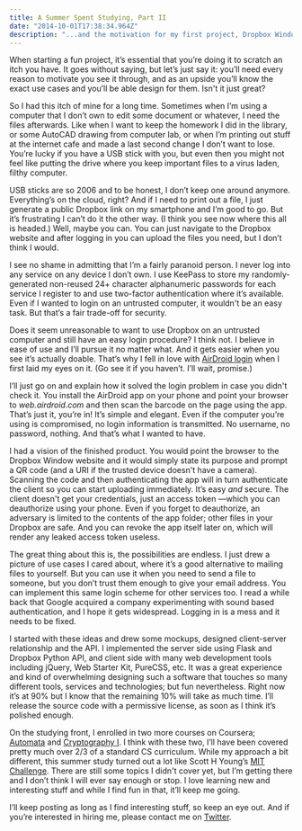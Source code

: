 ```yaml
---
title: A Summer Spent Studying, Part II
date: "2014-10-01T17:38:34.964Z"
description: "...and the motivation for my first project, Dropbox Window"
---
```


When starting a fun project, it’s essential that you’re doing it to scratch an itch you have. It goes without saying, but let’s just say it: you’ll need every reason to motivate you see it through, and as an upside you’ll know the exact use cases and you’ll be able design for them. Isn't it just great?

So I had this itch of mine for a long time. Sometimes when I’m using a computer that I don’t own to edit some document or whatever, I need the files afterwards. Like when I want to keep the homework I did in the library, or some AutoCAD drawing from computer lab, or when I’m printing out stuff at the internet cafe and made a last second change I don’t want to lose. You’re lucky if you have a USB stick with you, but even then you might not feel like putting the drive where you keep important files to a virus laden, filthy computer.

USB sticks are so 2006 and to be honest, I don’t keep one around anymore. Everything’s on the cloud, right? And if I need to print out a file, I just generate a public Dropbox link on my smartphone and I’m good to go. But it’s frustrating I can’t do it the other way. (I think you see now where this all is headed.) Well, maybe you can. You can just navigate to the Dropbox website and after logging in you can upload the files you need, but I don’t think I would.

I see no shame in admitting that I’m a fairly paranoid person. I never log into any service on any device I don’t own. I use KeePass to store my randomly-generated non-reused 24+ character alphanumeric passwords for each service I register to and use two-factor authentication where it’s available. Even if I wanted to login on an untrusted computer, it wouldn't be an easy task. But that’s a fair trade-off for security.

Does it seem unreasonable to want to use Dropbox on an untrusted computer and still have an easy login procedure? I think not. I believe in ease of use and I’ll pursue it no matter what. And it gets easier when you see it’s actually doable. That’s why I fell in love with [AirDroid login](http://web.airdroid.com/) when I first laid my eyes on it. (Go see it if you haven’t. I’ll wait, promise.)

I’ll just go on and explain how it solved the login problem in case you didn't check it. You install the AirDroid app on your phone and point your browser to _web.airdroid.com_ and then scan the barcode on the page using the app. That’s just it, you’re in! It’s simple and elegant. Even if the computer you’re using is compromised, no login information is transmitted. No username, no password, nothing. And that’s what I wanted to have.

I had a vision of the finished product. You would point the browser to the Dropbox Window website and it would simply state its purpose and prompt a QR code (and a URI if the trusted device doesn't have a camera). Scanning the code and then authenticating the app will in turn authenticate the client so you can start uploading immediately. It’s easy _and_ secure. The client doesn't get your credentials, just an access token —which you can deauthorize using your phone. Even if you forget to deauthorize, an adversary is limited to the contents of the app folder; other files in your Dropbox are safe. And you can revoke the app itself later on, which will render any leaked access token useless.

The great thing about this is, the possibilities are endless. I just drew a picture of use cases I cared about, where it’s a good alternative to mailing files to yourself. But you can use it when you need to send a file to someone, but you don’t trust them enough to give your email address. You can implement this same login scheme for other services too. I read a while back that Google acquired a company experimenting with sound based authentication, and I hope it gets widespread. Logging in is a mess and it needs to be fixed.

I started with these ideas and drew some mockups, designed client-server relationship and the API. I implemented the server side using Flask and Dropbox Python API, and client side with many web development tools including jQuery, Web Starter Kit, PureCSS, etc. It was a great experience and kind of overwhelming designing such a software that touches so many different tools, services and technologies; but fun nevertheless. Right now it’s at 90% but I know that the remaining 10% will take as much time. I’ll release the source code with a permissive license, as soon as I think it’s polished enough.

On the studying front, I enrolled in two more courses on Coursera; [Automata](https://www.coursera.org/course/automata) and [Cryptography I](https://www.coursera.org/course/crypto). I think with these two, I’ll have been covered pretty much over 2/3 of a standard CS curriculum. While my approach a bit different, this summer study turned out a lot like Scott H Young’s [MIT Challenge](http://www.scotthyoung.com/blog/mit-challenge/). There are still some topics I didn't cover yet, but I’m getting there and I don’t think I will ever say enough or stop. I love learning new and interesting stuff and while I find fun in that, it’ll keep me going.

I’ll keep posting as long as I find interesting stuff, so keep an eye out. And if you’re interested in hiring me, please contact me on [Twitter](https://mobile.twitter.com/frontsideair).

